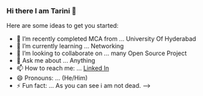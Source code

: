 ### Hi there I am Tarini 👋


Here are some ideas to get you started:

- 🔭 I’m recently completed MCA from ... University Of Hyderabad
- 🌱 I’m currently learning ... Networking
- 👯 I’m looking to collaborate on ... many Open Source Project
- 💬 Ask me about ... Anything
- 📫 How to reach me: ... [Linked In](https://www.linkedin.com/in/tarini-prasad-naik-8bb2361b4)
- 😄 Pronouns: ... (He/Him)
- ⚡ Fun fact: ... As you can see i am not dead.
-->
